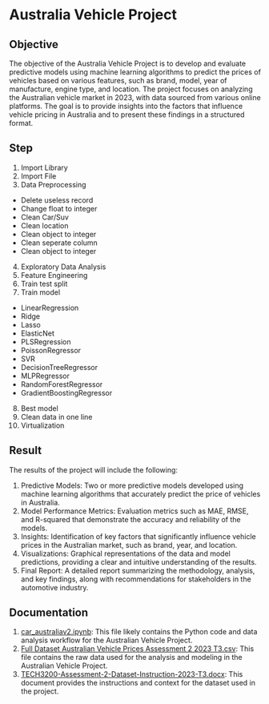 # Australia Vehicle Project

## Objective
The objective of the Australia Vehicle Project is to develop and evaluate predictive models using machine learning algorithms to predict the prices of vehicles based on various features, such as brand, model, year of manufacture, engine type, and location. The project focuses on analyzing the Australian vehicle market in 2023, with data sourced from various online platforms. The goal is to provide insights into the factors that influence vehicle pricing in Australia and to present these findings in a structured format.

## Step
1. Import Library
2. Import File
3. Data Preprocessing
- Delete useless record
- Change float to integer
- Clean Car/Suv
- Clean location
- Clean object to integer
- Clean seperate column
- Clean object to integer
4. Exploratory Data Analysis
5. Feature Engineering
6. Train test split
7. Train model
- LinearRegression
- Ridge
- Lasso
- ElasticNet
- PLSRegression
- PoissonRegressor
- SVR
- DecisionTreeRegressor
- MLPRegressor
- RandomForestRegressor
- GradientBoostingRegressor
8. Best model
9. Clean data in one line
10. Virtualization


## Result
The results of the project will include the following:
1. Predictive Models: Two or more predictive models developed using machine learning algorithms that accurately predict the price of vehicles in Australia.
2. Model Performance Metrics: Evaluation metrics such as MAE, RMSE, and R-squared that demonstrate the accuracy and reliability of the models.
3. Insights: Identification of key factors that significantly influence vehicle prices in the Australian market, such as brand, year, and location.
4. Visualizations: Graphical representations of the data and model predictions, providing a clear and intuitive understanding of the results.
5. Final Report: A detailed report summarizing the methodology, analysis, and key findings, along with recommendations for stakeholders in the automotive industry.

## Documentation
1. [car_australiav2.ipynb](https://github.com/micsupasun/regression/blob/main/australia_vehicle_project/car_australiav2.ipynb): This file likely contains the Python code and data analysis workflow for the Australian Vehicle Project.
2. [Full Dataset Australian Vehicle Prices Assessment 2 2023 T3.csv](https://github.com/micsupasun/regression/blob/main/australia_vehicle_project/Full%20Dataset%20Australian%20Vehicle%20Prices%20Assessment%202%202023%20T3.csv): This file contains the raw data used for the analysis and modeling in the Australian Vehicle Project.
3. [TECH3200-Assessment-2-Dataset-Instruction-2023-T3.docx](https://github.com/micsupasun/regression/blob/main/australia_vehicle_project/TECH3200-Assessment-2-Dataset-Instruction-2023-T3.docx): This document provides the instructions and context for the dataset used in the project.
